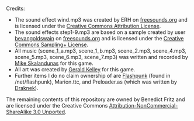 Credits:
- The sound effect wind.mp3 was created by ERH on [freesounds.org](http://www.freesound.org/people/ERH/sounds/34338/) and is licensed under the [Creative Commons Attribution License](http://creativecommons.org/licenses/by/3.0/). 
- The sound effects step1-9.mp3 are based on a sample created by user [bevangoldswain](http://www.freesound.org/people/bevangoldswain/) on [freesounds.org](http://www.freesound.org/people/bevangoldswain/sounds/54778/) and is licensed under the [Creative Commons Sampling+ License](http://creativecommons.org/licenses/sampling+/1.0/). 
- All music (scene_1_a.mp3, scene_1_b.mp3, scene_2.mp3, scene_4.mp3, scene_5.mp3, scene_6.mp3, scene_7.mp3) was written and recorded by [Mike Skalandunas](http://www.mikeskalandunas.com/) for this game.
- All art was created by [Gerald Kelley](http://www.geraldp.net/) for this game.
- Further items I do no claim ownership of are [Flashpunk](http://flashpunk.net) (found in /net/flashpunk), Marion.ttc, and Preloader.as (which was written by [Draknek](http://draknek.org)). 

The remaining contents of this repository are owned by Benedict Fritz and are licensed under the Creative Commons [Attribution-NonCommercial-ShareAlike 3.0 Unported](http://creativecommons.org/licenses/by-nc-sa/3.0/legalcode).
